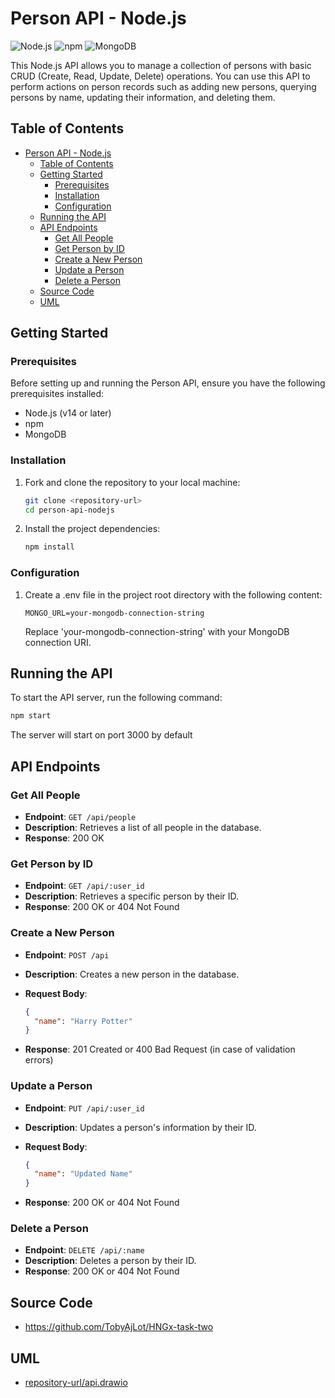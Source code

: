 # Person API - Node.js

![Node.js](https://img.shields.io/badge/Node.js-v14%2B-green)
![npm](https://img.shields.io/badge/npm-latest-blue)
![MongoDB](https://img.shields.io/badge/MongoDB-Atlas-brightgreen)

This Node.js API allows you to manage a collection of persons with basic CRUD (Create, Read, Update, Delete) operations. You can use this API to perform actions on person records such as adding new persons, querying persons by name, updating their information, and deleting them.

## Table of Contents

- [Person API - Node.js](#person-api---nodejs)
  - [Table of Contents](#table-of-contents)
  - [Getting Started](#getting-started)
    - [Prerequisites](#prerequisites)
    - [Installation](#installation)
    - [Configuration](#configuration)
  - [Running the API](#running-the-api)
  - [API Endpoints](#api-endpoints)
    - [Get All People](#get-all-people)
    - [Get Person by ID](#get-person-by-id)
    - [Create a New Person](#create-a-new-person)
    - [Update a Person](#update-a-person)
    - [Delete a Person](#delete-a-person)
  - [Source Code](#source-code)
  - [UML](#uml)

## Getting Started

### Prerequisites

Before setting up and running the Person API, ensure you have the following prerequisites installed:

- Node.js (v14 or later)
- npm
- MongoDB

### Installation

1. Fork and clone the repository to your local machine:

   ```bash
   git clone <repository-url>
   cd person-api-nodejs
   ```

2. Install the project dependencies:

   ```bash
   npm install
   ```

### Configuration

1. Create a .env file in the project root directory with the following content:

   ```dotenv
   MONGO_URL=your-mongodb-connection-string
   ```

   Replace 'your-mongodb-connection-string' with your MongoDB connection URI.

## Running the API

To start the API server, run the following command:

```bash
npm start
```

The server will start on port 3000 by default

## API Endpoints

### Get All People

- **Endpoint**: `GET /api/people`
- **Description**: Retrieves a list of all people in the database.
- **Response**: 200 OK

### Get Person by ID

- **Endpoint**: `GET /api/:user_id`
- **Description**: Retrieves a specific person by their ID.
- **Response**: 200 OK or 404 Not Found

### Create a New Person

- **Endpoint**: `POST /api`
- **Description**: Creates a new person in the database.
- **Request Body**:

  ```json
  {
    "name": "Harry Potter"
  }
  ```

- **Response**: 201 Created or 400 Bad Request (in case of validation errors)

### Update a Person

- **Endpoint**: `PUT /api/:user_id`
- **Description**: Updates a person's information by their ID.
- **Request Body**:

  ```json
  {
    "name": "Updated Name"
  }
  ```

- **Response**: 200 OK or 404 Not Found

### Delete a Person

- **Endpoint**: `DELETE /api/:name`
- **Description**: Deletes a person by their ID.
- **Response**: 200 OK or 404 Not Found

## Source Code

- https://github.com/TobyAjLot/HNGx-task-two

## UML

- [repository-url/api.drawio](https://github.com/TobyAjLot/HNGx-task-two/blob/master/api.drawio)
